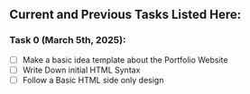 ## Current and Previous Tasks Listed Here:

### Task 0 (March 5th, 2025):
- [ ] Make a basic idea template about the Portfolio Website
- [ ] Write Down initial HTML Syntax
- [ ] Follow a Basic HTML side only design
